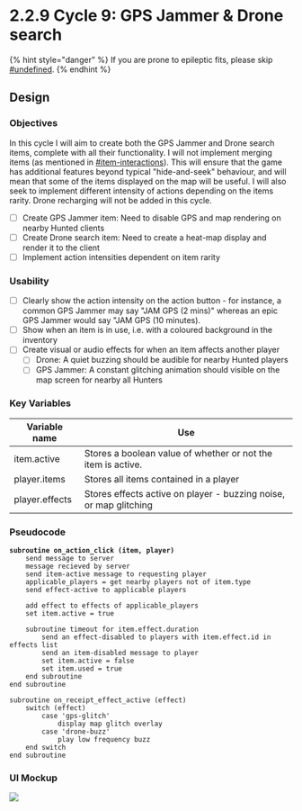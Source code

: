 # 2.2.9 Cycle 9: GPS Jammer & Drone search

{% hint style="danger" %}
If you are prone to epileptic fits, please skip [#undefined](2.2.9-cycle-9-gps-jammer-and-drone-search.md#undefined "mention").
{% endhint %}

## Design

### Objectives

In this cycle I will aim to create both the GPS Jammer and Drone search items, complete with all their functionality. I will not implement merging items (as mentioned in [#item-interactions](../1-analysis/1.4a-features-of-the-proposed-solution.md#item-interactions "mention")). This will ensure that the game has additional features beyond typical "hide-and-seek" behaviour, and will mean that some of the items displayed on the map will be useful. I will also seek to implement different intensity of actions depending on the items rarity. Drone recharging will not be added in this cycle.

* [ ] Create GPS Jammer item: Need to disable GPS and map rendering on nearby Hunted clients
* [ ] Create Drone search item: Need to create a heat-map display and render it to the client
* [ ] Implement action intensities dependent on item rarity

### Usability

* [ ] Clearly show the action intensity on the action button - for instance, a common GPS Jammer may say "JAM GPS (2 mins)" whereas an epic GPS Jammer would say "JAM GPS (10 minutes).
* [ ] Show when an item is in use, i.e. with a coloured background in the inventory
* [ ] Create visual or audio effects for when an item affects another player
  * [ ] Drone: A quiet buzzing should be audible for nearby Hunted players
  * [ ] GPS Jammer: A constant glitching animation should visible on the map screen for nearby all Hunters

### Key Variables

| Variable name  | Use                                                               |
| -------------- | ----------------------------------------------------------------- |
| item.active    | Stores a boolean value of whether or not the item is active.      |
| player.items   | Stores all items contained in a player                            |
| player.effects | Stores effects active on player - buzzing noise, or map glitching |

### Pseudocode

<pre><code><strong>subroutine on_action_click (item, player)
</strong>    send message to server
    message recieved by server
    send item-active message to requesting player
    applicable_players = get nearby players not of item.type
    send effect-active to applicable players
    
    add effect to effects of applicable_players
    set item.active = true
    
    subroutine timeout for item.effect.duration
        send an effect-disabled to players with item.effect.id in effects list
        send an item-disabled message to player
        set item.active = false
        set item.used = true
    end subroutine        
end subroutine

subroutine on_receipt_effect_active (effect)
    switch (effect)
        case 'gps-glitch'
            display map glitch overlay
        case 'drone-buzz'
            play low frequency buzz
    end switch
end subroutine</code></pre>

### UI Mockup

![](../.gitbook/assets/MOSHED-2022-9-15-14-52-57.gif)



